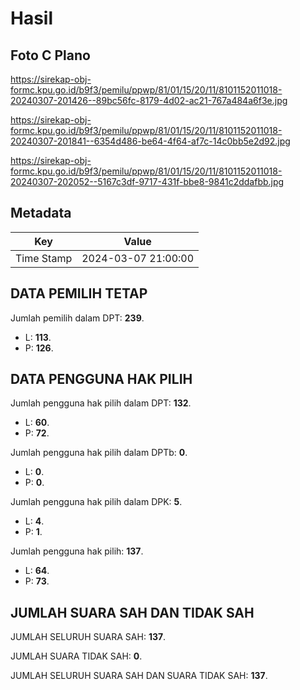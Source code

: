 # Hasil

## Foto C Plano

https://sirekap-obj-formc.kpu.go.id/b9f3/pemilu/ppwp/81/01/15/20/11/8101152011018-20240307-201426--89bc56fc-8179-4d02-ac21-767a484a6f3e.jpg

https://sirekap-obj-formc.kpu.go.id/b9f3/pemilu/ppwp/81/01/15/20/11/8101152011018-20240307-201841--6354d486-be64-4f64-af7c-14c0bb5e2d92.jpg

https://sirekap-obj-formc.kpu.go.id/b9f3/pemilu/ppwp/81/01/15/20/11/8101152011018-20240307-202052--5167c3df-9717-431f-bbe8-9841c2ddafbb.jpg


## Metadata

| Key        | Value               |
| ---------- | ------------------- |
| Time Stamp | 2024-03-07 21:00:00 |


## DATA PEMILIH TETAP

Jumlah pemilih dalam DPT: **239**.
 * L: **113**.
 * P: **126**.

## DATA PENGGUNA HAK PILIH

Jumlah pengguna hak pilih dalam DPT: **132**.
 * L: **60**.
 * P: **72**.

Jumlah pengguna hak pilih dalam DPTb: **0**.
 * L: **0**.
 * P: **0**.

Jumlah pengguna hak pilih dalam DPK: **5**.
 * L: **4**.
 * P: **1**.

Jumlah pengguna hak pilih: **137**.
 * L: **64**.
 * P: **73**.

## JUMLAH SUARA SAH DAN TIDAK SAH

JUMLAH SELURUH SUARA SAH: **137**.

JUMLAH SUARA TIDAK SAH: **0**.

JUMLAH SELURUH SUARA SAH DAN SUARA TIDAK SAH: **137**.


